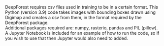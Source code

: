 DeepForest requires csv files used in training to be in a certain format. This Python (version 3.9) code takes images with bounding boxes drawn using Digimap and creates a csv from them, in the format required by the DeepForest package.  
Additional packages required are: numpy, rasterio, pandas and PIL (pillow). A Jupyter Notebook is included for an example of how to run the code, so if you wish to use that then Jupyter would also need to added. 
